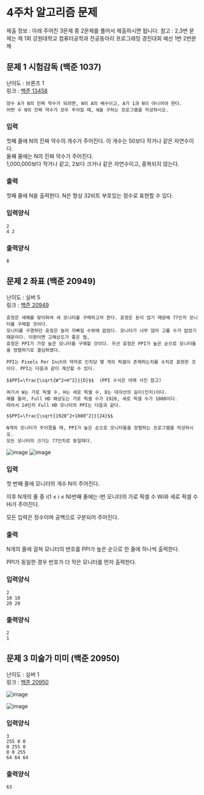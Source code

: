 # 4주차 알고리즘 문제
제출 정보 : 아래 주어진 3문제 중 2문제를 풀어서 제출하시면 됩니다.
참고 : 2,3번 문제는 제 1회 강원대학교 컴퓨터공학과 전공동아리 프로그래밍 경진대회 예선 1번 2번문제

## 문제 1 시험감독 (백준 1037)
난이도 : 브론즈 1 <br>
링크 : [백준 13458](https://www.acmicpc.net/problem/1037)

```
양수 A가 N의 진짜 약수가 되려면, N이 A의 배수이고, A가 1과 N이 아니어야 한다. 
어떤 수 N의 진짜 약수가 모두 주어질 때, N을 구하는 프로그램을 작성하시오.
```

### 입력
첫째 줄에 N의 진짜 약수의 개수가 주어진다. 이 개수는 50보다 작거나 같은 자연수이다. <br> 
둘째 줄에는 N의 진짜 약수가 주어진다. <br>
1,000,000보다 작거나 같고, 2보다 크거나 같은 자연수이고, 중복되지 않는다. <br>

### 출력
첫째 줄에 N을 출력한다. N은 항상 32비트 부호있는 정수로 표현할 수 있다.

### 입력양식
``` 
2
4 2
```
### 출력양식
```
8
```

## 문제 2 좌표  (백준 20949)
난이도 : 실버 5 <br>
링크 : [백준 20949](https://www.acmicpc.net/problem/20949)

```
효정은 새해를 맞이하여 새 모니터를 구매하고자 한다. 효정은 돈이 많기 때문에 77인치 모니터를 구매할 것이다. 
모니터를 구경하던 효정은 놀라 자빠질 수밖에 없었다. 모니터가 너무 많아 고를 수가 없었기 때문이다. 이왕이면 고해상도가 좋은 법, 
효정은 PPI가 가장 높은 모니터를 구매할 것이다. 우선 효정은 PPI가 높은 순으로 모니터들을 정렬하기로 결심하였다.

PPI는 Pixels Per Inch의 약자로 인치당 몇 개의 픽셀이 존재하는지를 수치로 표현한 것이다. PPI는 다음과 같이 계산할 수 있다.

$$PPI=\frac{\sqrt{W^2+H^2}}{D}$$  (PPI 수식은 아래 사진 참고)

여기서 W는 가로 픽셀 수, H는 세로 픽셀 수, D는 대각선의 길이(인치)이다. 
예를 들어, Full HD 해상도는 가로 픽셀 수가 1920, 세로 픽셀 수가 1080이다. 
따라서 24인치 Full HD 모니터의 PPI는 다음과 같다.

$$PPI=\frac{\sqrt{1920^2+1080^2}}{24}$$ 

N개의 모니터가 주어졌을 때, PPI가 높은 순으로 모니터들을 정렬하는 프로그램을 작성하시오. 
모든 모니터의 크기는 77인치로 동일하다.
```

![image](https://user-images.githubusercontent.com/38518648/180953159-8226151c-be36-4033-9674-b1d5e8034670.png)
![image](https://user-images.githubusercontent.com/38518648/180953213-8cd67c60-eac3-4286-a0a7-1b8858afec3d.png)


### 입력
첫 번째 줄에 모니터의 개수 N이 주어진다.

이후 N개의 줄 중 i(1 ≤ i ≤ N)번째 줄에는 i번 모니터의 가로 픽셀 수 Wi와 세로 픽셀 수 Hi가 주어진다.

모든 입력은 정수이며 공백으로 구분되어 주어진다.

### 출력
N개의 줄에 걸쳐 모니터의 번호를 PPI가 높은 순으로 한 줄에 하나씩 출력한다.

PPI가 동일한 경우 번호가 더 작은 모니터를 먼저 출력한다.

### 입력양식
``` 
2
10 10
20 20
```
### 출력양식
```
2
1
```

## 문제 3 미술가 미미 (백준 20950)
난이도 : 실버 1 <br>
링크 : [백준 20950](https://www.acmicpc.net/problem/20950)

![image](https://user-images.githubusercontent.com/38518648/180953594-e3d9cb07-46a2-4590-a612-fb776724e295.png)

![image](https://user-images.githubusercontent.com/38518648/180953689-ae623663-3797-4f8f-8be6-c97a84dcc2b7.png)


### 입력양식
``` 
3
255 0 0
0 255 0
0 0 255
64 64 64
```
### 출력양식
```
63
```
